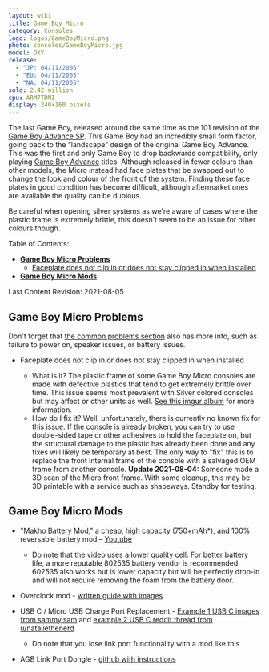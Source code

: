 ```yaml
---
layout: wiki
title: Game Boy Micro
category: Consoles
logo: logos/GameBoyMicro.png
photo: consoles/GameBoyMicro.jpg
model: OXY
release:
  - "JP: 04/11/2005"
  - "EU: 04/11/2005"
  - "NA: 04/11/2005"
sold: 2.42 million
cpu: ARM7TDMI
display: 240×160 pixels
---
```

The last Game Boy, released around the same time as the 101 revision of the [Game Boy Advance SP](advancesp). This Game Boy had an incredibly small form factor, going back to the “landscape” design of the original Game Boy Advance. This was the first and only Game Boy to drop backwards compatibility, only playing [Game Boy Advance](advance) titles. Although released in fewer colours than other models, the Micro instead had face plates that be swapped out to change the look and colour of the front of the system. Finding these face plates in good condition has become difficult, although aftermarket ones are available the quality can be dubious.

Be careful when opening silver systems as we're aware of cases where the plastic frame is extremely brittle, this doesn't seem to be an issue for other colours though.

Table of Contents:
<!--ts-->
* [**Game Boy Micro Problems**](----)
  * [Faceplate does not clip in or does not stay clipped in when installed](--faceplate-does-not-clip-in-or-does-not-stay-clipped-in-when-installed--)
* [**Game Boy Micro Mods**](--game-boy-micro-mods--)
<!--te-->

Last Content Revision: 2021-08-05

## **Game Boy Micro Problems**

Don't forget that [the common problems section](commonissues) also has more info, such as failure to power on, speaker issues, or battery issues. 

* Faceplate does not clip in or does not stay clipped in when installed

  * What is it? The plastic frame of some Game Boy Micro consoles are made with defective plastics that tend to get extremely brittle over time. This issue seems most prevalent with Silver colored consoles but may affect or other units as well. [See this imgur album](https://imgur.com/a/dhfax) for more information. 
  * How do I fix it? Well, unfortunately, there is currently no known fix for this issue. If the console is already broken, you can try to use double-sided tape or other adhesives to hold the faceplate on, but the structural damage to the plastic has already been done and any fixes will likely be temporary at best. The only way to "fix" this is to replace the front internal frame of the console with a salvaged OEM frame from another console. **Update 2021-08-04:** Someone made a 3D scan of the Micro front frame. With some cleanup, this may be 3D printable with a service such as shapeways. Standby for testing. 


## **Game Boy Micro Mods**

* "Makho Battery Mod," a cheap, high capacity (750+mAh*), and 100% reversable battery mod – [Youtube](https://www.youtube.com/watch?v=I0BywDS7Wq4)
    * Do note that the video uses a lower quality cell. For better battery life, a more reputable 802535 battery vendor is recommended. 602535 also works but is lower capacity but will be perfectly drop-in and will not require removing the foam from the battery door. 

* Overclock mod - [written guide with images](http://www.modd3d.com/articles/item/overclock-your-game-boy-micro)

* USB C / Micro USB Charge Port Replacement - [Example 1 USB C images from sammy.sam](https://imgur.com/a/SNGIauF) and [example 2 USB C reddit thread from u/nataliethenerd](https://www.reddit.com/r/Gameboy/comments/kn0855/usb_c_micro/)
	* Do note that you lose link port functionality with a mod like this
	
* AGB Link Port Dongle - [github with instructions](https://github.com/makhowastaken/OXY-Dongler)

